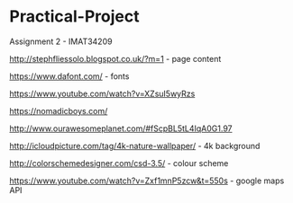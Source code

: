 # Practical-Project
Assignment 2 - IMAT34209

http://stephfliessolo.blogspot.co.uk/?m=1 - page content

https://www.dafont.com/ - fonts 

https://www.youtube.com/watch?v=XZsuI5wyRzs

https://nomadicboys.com/

http://www.ourawesomeplanet.com/#fScpBL5tL4IqA0G1.97


http://icloudpicture.com/tag/4k-nature-wallpaper/ - 4k background

http://colorschemedesigner.com/csd-3.5/ - colour scheme

https://www.youtube.com/watch?v=Zxf1mnP5zcw&t=550s - google maps API